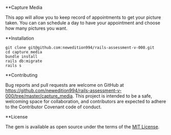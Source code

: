 **Capture Media

This app will allow you to keep record of appointments to get your picture taken. You can can schedule a day to have your appointment and choose how many pictures you want.

**Installation

```
git clone git@github.com:newedition994/rails-assessment-v-000.git
cd capture_media
bundle install
rails db:migrate
rails s
```

**Contributing 

Bug reports and pull requests are welcome on GitHub at https://github.com/newedition994/rails-assessment-v-000/tree/master/capture_media. This project is intended to be a safe, welcoming space for collaboration, and contributors are expected to adhere to the Contributor Covenant code of conduct.

**License

The gem is available as open source under the terms of the [MIT License](https://github.com/newedition994/rails-assessment-v-000/blob/master/capture_media/LICENSE).
